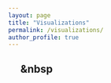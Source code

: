 ```yaml
---
layout: page
title: "Visualizations"
permalink: /visualizations/
author_profile: true
---
```

## &nbsp;&nbsp;&nbsp;&nbsp;&nbsp;&nbsp 
